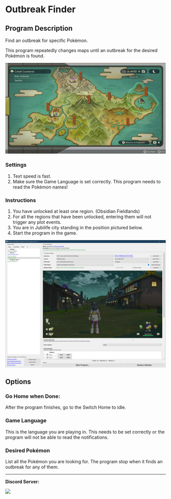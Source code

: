 # Outbreak Finder

## Program Description

Find an outbreak for specific Pokémon.

This program repeatedly changes maps until an outbreak for the desired Pokémon is found.

<img src="images/OutbreakFinder-0.jpg">

### Settings

1. Text speed is fast.
1. Make sure the Game Language is set correctly. This program needs to read the Pokémon names!

### Instructions

1. You have unlocked at least one region. (Obsidian Fieldlands)
2. For all the regions that have been unlocked, entering them will not trigger any plot events.
3. You are in Jubilife city standing in the position pictured below.
4. Start the program in the game.

<img src="images/OutbreakFinder-1.png">

## Options

### Go Home when Done:

After the program finishes, go to the Switch Home to idle.

### Game Language

This is the language you are playing in. This needs to be set correctly or the program will not be able to read the notifications.

### Desired Pokémon

List all the Pokémon you are looking for. The program stop when it finds an outbreak for any of them.

<hr>

**Discord Server:** 

[<img src="https://canary.discordapp.com/api/guilds/695809740428673034/widget.png?style=banner2">](https://discord.gg/cQ4gWxN)
